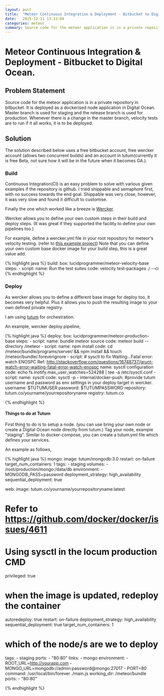 ```yaml
---
layout: post
title:  "Meteor Continuous Integration & Deployment - Bitbucket to Digital Ocean"
date:   2015-12-11 13:33:04
categories: meteor
summary: Source code for the meteor application is in a private repository in bitbucket. It is deployed as a dockerised node application in Digital Ocean. Master branch is used for staging and the release branch is used for production. Whenever there is a change in the master branch, velocity tests are to run if it all works, it is to be deployed as a dockerised container in digital ocean.
---
```

# **Meteor Continuous Integration & Deployment - Bitbucket to Digital Ocean.**

## Problem Statement

Source code for the meteor application is in a private repository in bitbucket. It is deployed as a dockerised node application in Digital Ocean. Master branch is used for staging and the release branch is used for production. Whenever there is a change in the master branch, velocity tests are to run if it all works, it is to be deployed.

## Solution

The solution described below uses a free bitbucket account, free wercker account (allows two concurrent builds) and an account in tutum(currently it is free Beta, not sure how it will be in the future when it becomes GA.).

### Build
Continuous Integration(CI) is an easy problem to solve with various given examples if the repository is github. I tried shippable and semaphore first, with no success towards the end goal. Shippable was very close, however, it was very slow and found it difficult to customise.

Finally the one which worked like a breeze is [Wercker](http://wercker.com/).

Wercker allows you to define your own custom steps in their build and deploy steps. (It was great if they supported the facility to define your own pipelines too.)

For example, define a wercker.yml file in your root repository for meteor's velocity testing. (refer to [this example project](https://github.com/lucidprogrammer/meteor-watson))
Note that you can define your own custom base docker image for your build step, this is a great value add.

{% highlight java %}
build:
  box: lucidprogrammer/meteor-velocity-base
  steps:
    - script:
        name: Run the test suites
        code: velocity test-packages ./ --ci
{% endhighlight %}
### Deploy

As wercker allows you to define a different base image for deploy too, it becomes very helpful. Plus it allows you to push the resulting image to your own defined private registry.

I am using [tutum](http://tutum.co) for orchestration.

An example, wercker deploy pipeline,

{% highlight java %}
deploy:
  box: lucidprogrammer/meteor-production-base
  steps:
    - script:
        name: bundle meteor source
        code: meteor build --directory /meteor
    - script:
        name: npm install
        code: cd /meteor/bundle/programs/server/ && npm install && touch /meteor/bundle/.foreverignore
    - script:
        # sysctl to fix Waiting...Fatal error: watch ENOSPC Ref: http://stackoverflow.com/questions/16748737/grunt-watch-error-waiting-fatal-error-watch-enospc
        name: sysctl configuration
        code: echo fs.inotify.max_user_watches=524288 | tee -a /etc/sysctl.conf
    - script:
        name: sysctl
        code: sysctl -p
    - internal/docker-push:
        #provide tutum username and password as env settings in your deploy target in wercker.
        username: $TUTUMUSER
        password: $TUTUMPASSWORD
        repository: tutum.co/yourname/yourrepositoryname
        registry: tutum.co

{% endhighlight %}

#### Things to do at Tutum

First thing to do is to setup a node. (you can use bring your own node or create a Digital Ocean node directly from tutum.) Tag your node, example "staging".
Similar to docker-compose, you can create a tutum.yml file which defines your services.

An example as follows,

{% highlight java %}
mongo:
  image: tutum/mongodb:3.0
  restart: on-failure
  target_num_containers: 1
  tags:
    - staging
  volumes:
    - /root/production/mongo:/data/db
  environment:
    - MONGODB_PASS=password
  deployment_strategy: high_availability
  sequential_deployment: true

web:
  image: tutum.co/yourname/yourrepositoryname:latest
  # Refer to https://github.com/docker/docker/issues/4611
  # Using sysctl in the locum production CMD
  privileged: true
  # when the image is updated, redeploy the container
  autoredeploy: true
  restart: on-failure
  deployment_strategy: high_availability
  sequential_deployment: true
  target_num_containers: 1
  # which of the node/s are we to deploy
  tags:
    - staging
  ports:
    - "80:80"
  links:
    - mongo
  environment:
    - ROOT_URL=http://yourapp.com
    - MONGO_URL=mongodb://admin:password@mongo:27017
    - PORT=80
  command: /usr/local/bin/forever ./main.js
  working_dir: /meteor/bundle
  ports:
    - "80:80"


{% endhighlight %}

